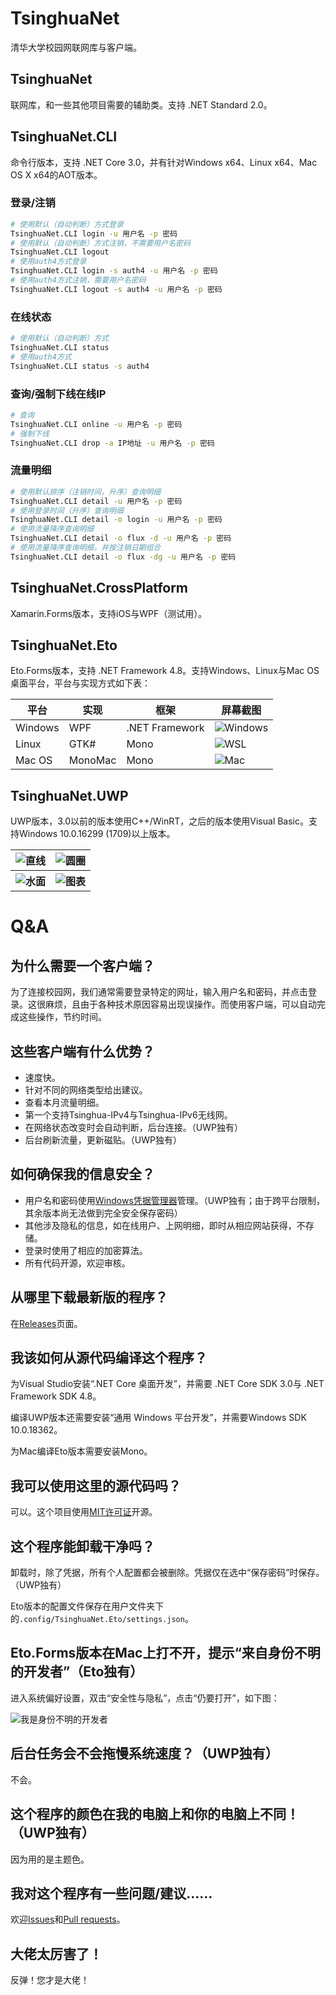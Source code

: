 # TsinghuaNet
清华大学校园网联网库与客户端。

## TsinghuaNet
联网库，和一些其他项目需要的辅助类。支持 .NET Standard 2.0。

## TsinghuaNet.CLI
命令行版本，支持 .NET Core 3.0，并有针对Windows x64、Linux x64、Mac OS X x64的AOT版本。
### 登录/注销
``` bash
# 使用默认（自动判断）方式登录
TsinghuaNet.CLI login -u 用户名 -p 密码
# 使用默认（自动判断）方式注销，不需要用户名密码
TsinghuaNet.CLI logout
# 使用auth4方式登录
TsinghuaNet.CLI login -s auth4 -u 用户名 -p 密码
# 使用auth4方式注销，需要用户名密码
TsinghuaNet.CLI logout -s auth4 -u 用户名 -p 密码
```
### 在线状态
``` bash
# 使用默认（自动判断）方式
TsinghuaNet.CLI status
# 使用auth4方式
TsinghuaNet.CLI status -s auth4
```
### 查询/强制下线在线IP
``` bash
# 查询
TsinghuaNet.CLI online -u 用户名 -p 密码
# 强制下线
TsinghuaNet.CLI drop -a IP地址 -u 用户名 -p 密码
```
### 流量明细
``` bash
# 使用默认排序（注销时间，升序）查询明细
TsinghuaNet.CLI detail -u 用户名 -p 密码
# 使用登录时间（升序）查询明细
TsinghuaNet.CLI detail -o login -u 用户名 -p 密码
# 使用流量降序查询明细
TsinghuaNet.CLI detail -o flux -d -u 用户名 -p 密码
# 使用流量降序查询明细，并按注销日期组合
TsinghuaNet.CLI detail -o flux -dg -u 用户名 -p 密码
```

## TsinghuaNet.CrossPlatform
Xamarin.Forms版本，支持iOS与WPF（测试用）。

## TsinghuaNet.Eto
Eto.Forms版本，支持 .NET Framework 4.8。支持Windows、Linux与Mac OS桌面平台，平台与实现方式如下表：

|平台|实现|框架|屏幕截图|
|-|-|-|-|
|Windows|WPF|.NET Framework|![Windows](./Screenshots/Eto.Windows.png)
|Linux|GTK#|Mono|![WSL](./Screenshots/Eto.WSL.png)
|Mac OS|MonoMac|Mono|![Mac](./Screenshots/Eto.Mac.png)

## TsinghuaNet.UWP
UWP版本，3.0以前的版本使用C++/WinRT，之后的版本使用Visual Basic。支持Windows 10.0.16299 (1709)以上版本。

<table>
    <tr>
        <th><img alt="直线" src="./Screenshots/Uwp.Line.png"/></th>
        <th><img alt="圆圈" src="./Screenshots/Uwp.Ring.png"/></th>
    </tr>
    <tr>
        <th><img alt="水面" src="./Screenshots/Uwp.Water.png"/></th>
        <th><img alt="图表" src="./Screenshots/Uwp.Graph.png"/></th>
    </tr>
</table>

# Q&A
## 为什么需要一个客户端？
为了连接校园网，我们通常需要登录特定的网址，输入用户名和密码，并点击登录。这很麻烦，且由于各种技术原因容易出现误操作。而使用客户端，可以自动完成这些操作，节约时间。
## 这些客户端有什么优势？
* 速度快。
* 针对不同的网络类型给出建议。
* 查看本月流量明细。
* 第一个支持Tsinghua-IPv4与Tsinghua-IPv6无线网。
* 在网络状态改变时会自动判断，后台连接。（UWP独有）
* 后台刷新流量，更新磁贴。（UWP独有）
## 如何确保我的信息安全？
* 用户名和密码使用[Windows凭据管理器](https://support.microsoft.com/zh-cn/help/4026814/windows-accessing-credential-manager)管理。（UWP独有；由于跨平台限制，其余版本尚无法做到完全安全保存密码）
* 其他涉及隐私的信息，如在线用户、上网明细，即时从相应网站获得，不存储。
* 登录时使用了相应的加密算法。
* 所有代码开源，欢迎审核。
## 从哪里下载最新版的程序？
在[Releases](https://github.com/Berrysoft/TsinghuaNet/releases)页面。
## 我该如何从源代码编译这个程序？
为Visual Studio安装“.NET Core 桌面开发”，并需要 .NET Core SDK 3.0与 .NET Framework SDK 4.8。

编译UWP版本还需要安装“通用 Windows 平台开发”，并需要Windows SDK 10.0.18362。

为Mac编译Eto版本需要安装Mono。
## 我可以使用这里的源代码吗？
可以。这个项目使用[MIT许可证](./LICENSE)开源。
## 这个程序能卸载干净吗？
卸载时，除了凭据，所有个人配置都会被删除。凭据仅在选中“保存密码”时保存。（UWP独有）

Eto版本的配置文件保存在用户文件夹下的`.config/TsinghuaNet.Eto/settings.json`。
## Eto.Forms版本在Mac上打不开，提示“来自身份不明的开发者”（Eto独有）
进入系统偏好设置，双击“安全性与隐私”，点击“仍要打开”，如下图：

![我是身份不明的开发者](./Screenshots/Eto.MacSecurity.png)
## 后台任务会不会拖慢系统速度？（UWP独有）
不会。
## 这个程序的颜色在我的电脑上和你的电脑上不同！（UWP独有）
因为用的是主题色。
## 我对这个程序有一些问题/建议……
欢迎[Issues](https://github.com/Berrysoft/TsinghuaNet/issues)和[Pull requests](https://github.com/Berrysoft/TsinghuaNet/pulls)。
## 大佬太厉害了！
反弹！您才是大佬！
